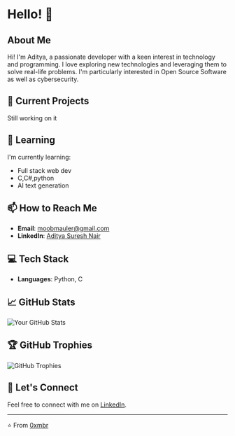 # Hello! 👋

## About Me

Hi! I'm Aditya, a passionate developer with a keen interest in technology and programming. I love exploring new technologies and leveraging them to solve real-life problems. I'm particularly interested in Open Source Software as well as cybersecurity.

## 🔭 Current Projects

Still working on it

## 🌱 Learning

I'm currently learning:
- Full stack web dev
- C,C#,python
- AI text generation

## 📫 How to Reach Me

- **Email**: [moobmauler@gmail.com](mailto:moobmauler@gmail.com)
- **LinkedIn**: [Aditya Suresh Nair](https://www.linkedin.com/in/adityasureshnair)

## 💻 Tech Stack

- **Languages**: Python, C


## 📈 GitHub Stats

![Your GitHub Stats](https://github-readme-stats.vercel.app/api?username=0xmbr&show_icons=true&theme=radical)

## 🏆 GitHub Trophies

![GitHub Trophies](https://github-profile-trophy.vercel.app/?username=0xmbr&theme=onedark)

## 🤝 Let's Connect

Feel free to connect with me on [LinkedIn](https://www.linkedin.com/in/adityasureshnair).

---

⭐️ From [0xmbr](https://github.com/0xmbr)
